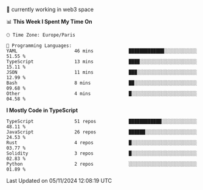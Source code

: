 🔭 currently working in web3 space

<!--START_SECTION:waka-->
📊 **This Week I Spent My Time On** 

```text
🕑︎ Time Zone: Europe/Paris

💬 Programming Languages: 
YAML                     46 mins             █████████████░░░░░░░░░░░░   51.55 % 
TypeScript               13 mins             ████░░░░░░░░░░░░░░░░░░░░░   15.11 % 
JSON                     11 mins             ███░░░░░░░░░░░░░░░░░░░░░░   12.99 % 
Bash                     8 mins              ██░░░░░░░░░░░░░░░░░░░░░░░   09.68 % 
Other                    4 mins              █░░░░░░░░░░░░░░░░░░░░░░░░   04.58 % 
```

**I Mostly Code in TypeScript** 

```text
TypeScript               51 repos            ████████████░░░░░░░░░░░░░   48.11 % 
JavaScript               26 repos            ██████░░░░░░░░░░░░░░░░░░░   24.53 % 
Rust                     4 repos             █░░░░░░░░░░░░░░░░░░░░░░░░   03.77 % 
Solidity                 3 repos             █░░░░░░░░░░░░░░░░░░░░░░░░   02.83 % 
Python                   2 repos             ░░░░░░░░░░░░░░░░░░░░░░░░░   01.89 % 
```




 Last Updated on 05/11/2024 12:08:19 UTC
<!--END_SECTION:waka-->
